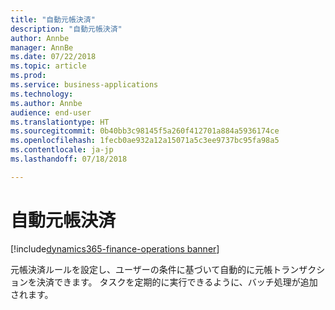 ```yaml
---
title: "自動元帳決済"
description: "自動元帳決済"
author: Annbe
manager: AnnBe
ms.date: 07/22/2018
ms.topic: article
ms.prod: 
ms.service: business-applications
ms.technology: 
ms.author: Annbe
audience: end-user
ms.translationtype: HT
ms.sourcegitcommit: 0b40bb3c98145f5a260f412701a884a5936174ce
ms.openlocfilehash: 1fecb0ae932a12a15071a5c3ee9737bc95fa98a5
ms.contentlocale: ja-jp
ms.lasthandoff: 07/18/2018

---
```

#  <a name="automatic-ledger-settlements"></a>自動元帳決済

[!include[dynamics365-finance-operations banner](../includes/dynamics365-finance-operations.md)]



元帳決済ルールを設定し、ユーザーの条件に基づいて自動的に元帳トランザクションを決済できます。 タスクを定期的に実行できるように、バッチ処理が追加されます。

